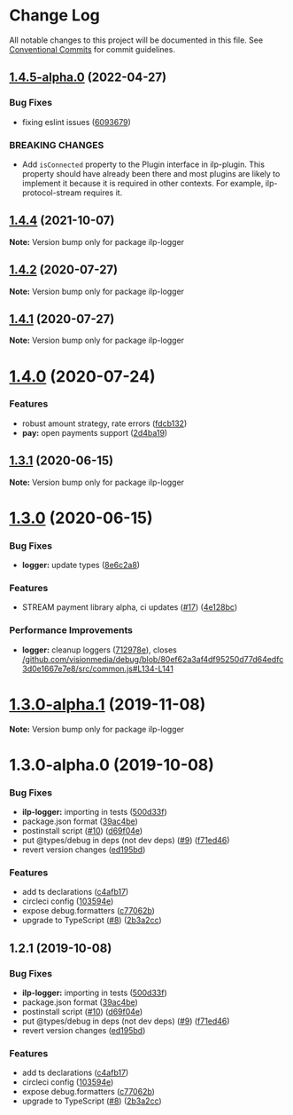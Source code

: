 # Change Log

All notable changes to this project will be documented in this file.
See [Conventional Commits](https://conventionalcommits.org) for commit guidelines.

## [1.4.5-alpha.0](https://github.com/interledgerjs/interledgerjs/compare/ilp-logger@1.4.4...ilp-logger@1.4.5-alpha.0) (2022-04-27)


### Bug Fixes

* fixing eslint issues ([6093679](https://github.com/interledgerjs/interledgerjs/commit/6093679060d9f27911e2fd3f0dbbf15ebae6f538))


### BREAKING CHANGES

* Add `isConnected` property to the Plugin interface in ilp-plugin. This property should have already been there and most plugins are likely to implement it because it is required in other contexts. For example, ilp-protocol-stream requires it.





## [1.4.4](https://github.com/interledgerjs/interledgerjs/compare/ilp-logger@1.4.2...ilp-logger@1.4.4) (2021-10-07)

**Note:** Version bump only for package ilp-logger

## [1.4.2](https://github.com/interledgerjs/interledgerjs/compare/ilp-logger@1.4.1...ilp-logger@1.4.2) (2020-07-27)

**Note:** Version bump only for package ilp-logger

## [1.4.1](https://github.com/interledgerjs/interledgerjs/compare/ilp-logger@1.4.0...ilp-logger@1.4.1) (2020-07-27)

**Note:** Version bump only for package ilp-logger

# [1.4.0](https://github.com/interledgerjs/interledgerjs/compare/ilp-logger@1.3.1...ilp-logger@1.4.0) (2020-07-24)

### Features

- robust amount strategy, rate errors ([fdcb132](https://github.com/interledgerjs/interledgerjs/commit/fdcb1324e5e8285da528b60b5c23098324efb9dc))
- **pay:** open payments support ([2d4ba19](https://github.com/interledgerjs/interledgerjs/commit/2d4ba19275b444e46845a9114537b624d939f5ae))

## [1.3.1](https://github.com/interledgerjs/interledgerjs/compare/ilp-logger@1.3.0...ilp-logger@1.3.1) (2020-06-15)

**Note:** Version bump only for package ilp-logger

# [1.3.0](https://github.com/interledgerjs/interledgerjs/compare/ilp-logger@1.3.0-alpha.1...ilp-logger@1.3.0) (2020-06-15)

### Bug Fixes

- **logger:** update types ([8e6c2a8](https://github.com/interledgerjs/interledgerjs/commit/8e6c2a87d506acd4129e04c3db920670e246e7ad))

### Features

- STREAM payment library alpha, ci updates ([#17](https://github.com/interledgerjs/interledgerjs/issues/17)) ([4e128bc](https://github.com/interledgerjs/interledgerjs/commit/4e128bcee372144c1324a73e8b51223a0b133f2e))

### Performance Improvements

- **logger:** cleanup loggers ([712978e](https://github.com/interledgerjs/interledgerjs/commit/712978ebf67d9f407191b581c15d1f2a9572103d)), closes [/github.com/visionmedia/debug/blob/80ef62a3af4df95250d77d64edfc3d0e1667e7e8/src/common.js#L134-L141](https://github.com//github.com/visionmedia/debug/blob/80ef62a3af4df95250d77d64edfc3d0e1667e7e8/src/common.js/issues/L134-L141)

# [1.3.0-alpha.1](https://github.com/interledgerjs/interledgerjs/compare/ilp-logger@1.3.0-alpha.0...ilp-logger@1.3.0-alpha.1) (2019-11-08)

**Note:** Version bump only for package ilp-logger

# 1.3.0-alpha.0 (2019-10-08)

### Bug Fixes

- **ilp-logger:** importing in tests ([500d33f](https://github.com/interledgerjs/interledgerjs/commit/500d33f))
- package.json format ([39ac4be](https://github.com/interledgerjs/interledgerjs/commit/39ac4be))
- postinstall script ([#10](https://github.com/interledgerjs/interledgerjs/issues/10)) ([d69f04e](https://github.com/interledgerjs/interledgerjs/commit/d69f04e))
- put @types/debug in deps (not dev deps) ([#9](https://github.com/interledgerjs/interledgerjs/issues/9)) ([f71ed46](https://github.com/interledgerjs/interledgerjs/commit/f71ed46))
- revert version changes ([ed195bd](https://github.com/interledgerjs/interledgerjs/commit/ed195bd))

### Features

- add ts declarations ([c4afb17](https://github.com/interledgerjs/interledgerjs/commit/c4afb17))
- circleci config ([103594e](https://github.com/interledgerjs/interledgerjs/commit/103594e))
- expose debug.formatters ([c77062b](https://github.com/interledgerjs/interledgerjs/commit/c77062b))
- upgrade to TypeScript ([#8](https://github.com/interledgerjs/interledgerjs/issues/8)) ([2b3a2cc](https://github.com/interledgerjs/interledgerjs/commit/2b3a2cc))

## 1.2.1 (2019-10-08)

### Bug Fixes

- **ilp-logger:** importing in tests ([500d33f](https://github.com/interledgerjs/interledgerjs/commit/500d33f))
- package.json format ([39ac4be](https://github.com/interledgerjs/interledgerjs/commit/39ac4be))
- postinstall script ([#10](https://github.com/interledgerjs/interledgerjs/issues/10)) ([d69f04e](https://github.com/interledgerjs/interledgerjs/commit/d69f04e))
- put @types/debug in deps (not dev deps) ([#9](https://github.com/interledgerjs/interledgerjs/issues/9)) ([f71ed46](https://github.com/interledgerjs/interledgerjs/commit/f71ed46))
- revert version changes ([ed195bd](https://github.com/interledgerjs/interledgerjs/commit/ed195bd))

### Features

- add ts declarations ([c4afb17](https://github.com/interledgerjs/interledgerjs/commit/c4afb17))
- circleci config ([103594e](https://github.com/interledgerjs/interledgerjs/commit/103594e))
- expose debug.formatters ([c77062b](https://github.com/interledgerjs/interledgerjs/commit/c77062b))
- upgrade to TypeScript ([#8](https://github.com/interledgerjs/interledgerjs/issues/8)) ([2b3a2cc](https://github.com/interledgerjs/interledgerjs/commit/2b3a2cc))
